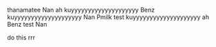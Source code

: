 thanamatee
Nan
ah
kuyyyyyyyyyyyyyyyyyyyy
Benz
kuyyyyyyyyyyyyyyyyyyyy
Nan
Pmilk
test
kuyyyyyyyyyyyyyyyyyyyy
ah
Benz
test
Nan

do this
rrr